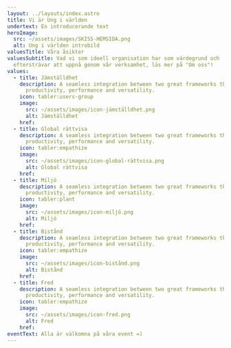 ```yaml
---
layout: ../layouts/index.astro
title: Vi är Ung i världen
undertext: En introducerande text
heroImage:
  src: ~/assets/images/SKISS-HEMSIDA.png
  alt: Ung i världen introbild
valuesTitle: Våra åsikter
valuesSubtitle: Vad vi som ideell organisation har som värdegrund och
  eftersträvar att uppnå genom vår verksamhet, läs mer på "Om oss"!
values:
  - title: Jämställdhet
    description: A seamless integration between two great frameworks that offer high
      productivity, performance and versatility.
    icon: tabler:users-group
    image:
      src: ~/assets/images/icon-jämställdhet.png
      alt: Jämställdhet
    href: 
  - title: Global rättvisa
    description: A seamless integration between two great frameworks that offer high
      productivity, performance and versatility.
    icon: tabler:empathize
    image:
      src: ~/assets/images/icon-global-rättvisa.png
      alt: Global rättvisa
    href: 
  - title: Miljö
    description: A seamless integration between two great frameworks that offer high
      productivity, performance and versatility.
    icon: tabler:plant
    image:
      src: ~/assets/images/icon-miljö.png
      alt: Miljö
    href: 
  - title: Bistånd
    description: A seamless integration between two great frameworks that offer high
      productivity, performance and versatility.
    icon: tabler:empathize
    image:
      src: ~/assets/images/icon-bistånd.png
      alt: Bistånd
    href: 
  - title: Fred
    description: A seamless integration between two great frameworks that offer high
      productivity, performance and versatility.
    icon: tabler:empathize
    image:
      src: ~/assets/images/icon-fred.png
      alt: Fred
    href: 
eventText: Alla är välkomna på våra event =)
---
```

